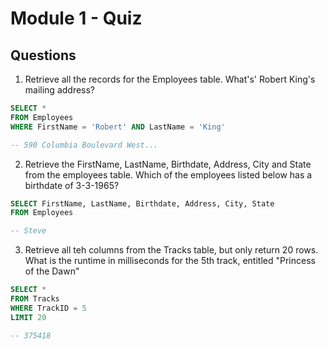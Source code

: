 # Module 1 - Quiz

## Questions

1. Retrieve all the records for the Employees table. What's' Robert King's mailing address?

```SQL
SELECT *
FROM Employees
WHERE FirstName = 'Robert' AND LastName = 'King'

-- 590 Columbia Boulevard West...
```

2. Retrieve the FirstName, LastName, Birthdate, Address, City and State from the employees table. Which of the employees listed below has a birthdate of 3-3-1965?

```SQL
SELECT FirstName, LastName, Birthdate, Address, City, State
FROM Employees

-- Steve
```

3. Retrieve all teh columns from the Tracks table, but only return 20 rows. What is the runtime in milliseconds for the 5th track, entitled "Princess of the Dawn"

```SQL
SELECT *
FROM Tracks
WHERE TrackID = 5
LIMIT 20

-- 375418
```